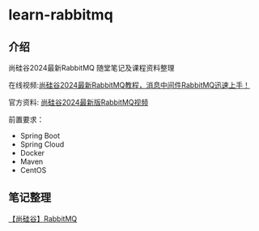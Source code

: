 # learn-rabbitmq

## 介绍
尚硅谷2024最新RabbitMQ 随堂笔记及课程资料整理

在线视频:[尚硅谷2024最新RabbitMQ教程，消息中间件RabbitMQ迅速上手！](https://www.bilibili.com/video/BV1sw4m1U7Qe)

官方资料:  [尚硅谷2024最新版RabbitMQ视频](https://pan.baidu.com/s/14quDrJSfphJfC6seNo6-CA?pwd=yyds  )

前置要求：

- Spring Boot
- Spring Cloud
- Docker
- Maven
- CentOS



## 笔记整理

[【尚硅谷】RabbitMQ](https://blog.shiguang666.eu.org/2024/10/10/3149a4506563/)

